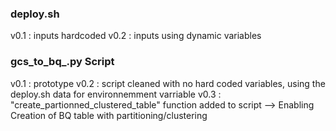 ### deploy.sh 
v0.1 : inputs hardcoded
v0.2 : inputs using dynamic variables

### gcs_to_bq_.py Script
v0.1 : prototype
v0.2 : script cleaned with no hard coded variables, using the deploy.sh data for environnemment varriable
v0.3 : "create_partionned_clustered_table" function added to script 
    --> Enabling Creation of BQ table with partitioning/clustering